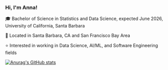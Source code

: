 ### Hi, I'm Anna!

🎓 Bachelor of Science in Statistics and Data Science, expected June 2026, University of California, Santa Barbara

📌 Located in Santa Barbara, CA and San Francisco Bay Area

⭐️ Interested in working in Data Science, AI/ML, and Software Engineering fields


[![Anurag's GitHub stats](https://github-readme-stats.vercel.app/api?username=annagornyitzki)](https://github.com/annagornyitzki/github-readme-stats)

